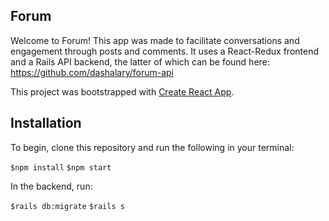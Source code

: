 ## Forum

Welcome to Forum! This app was made to facilitate conversations and engagement through posts and comments. It uses a React-Redux frontend and a Rails API backend, the latter of which can be found here: https://github.com/dashalary/forum-api

This project was bootstrapped with [Create React App](https://github.com/facebook/create-react-app).


## Installation

To begin, clone this repository and run the following in your terminal:

``$npm install``
``$npm start``


In the backend, run:

``$rails db:migrate``
``$rails s``







